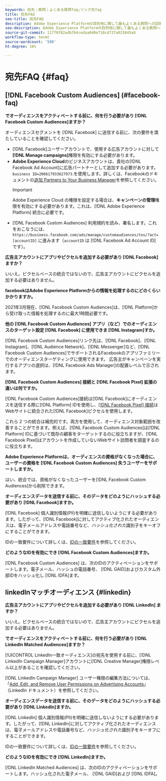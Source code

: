 ```yaml
---
keywords: 宛先；質問；よくある質問faq;リンク先faq
title: 宛先FAQ
seo-title: 宛先FAQ
description: Adobe Experience Platformの目的地に関して最もよくある質問への回答
seo-description: Adobe Experience Platformの目的地に関して最もよくある質問への回答
source-git-commit: 117f0f82adb764cedaa048e718cd72fa033845a0
workflow-type: tm+mt
source-wordcount: '598'
ht-degree: 16%

---
```



# 宛先FAQ {#faq}

## [!DNL Facebook Custom Audiences] (#facebook-faq)

**でオーディエンスをアクティベートする前に、何を行う必要があり [!DNL Facebook Custom Audiences]ますか？**

オーディエンスセグメントを [!DNL Facebook] に送信する前に、次の要件を満たしていることを確認してください。

* [!DNL Facebook]ユーザーアカウントで、使用する広告アカウントに対して&#x200B;**[!DNL Manage campaigns]**&#x200B;権限を有効にする必要があります。
* **Adobe Experience Cloud**&#x200B;のビジネスアカウントは、貴社の[!DNL Facebook Ad Account]に広告パートナーとして追加する必要があります。 `business ID=206617933627973`.を使用します。詳しくは、Facebookのドキュメントの[追加 Partners to Your Business Manager](https://www.facebook.com/business/help/1717412048538897)を参照してください。
   >[!IMPORTANT]
   >
   > Adobe Experience Cloud の権限を設定する場合は、**キャンペーンの管理**&#x200B;権限を有効にする必要があります。これは、[!DNL Adobe Experience Platform] 統合に必要です。
* [!DNL Facebook Custom Audiences] 利用規約を読み、署名します。これをおこなうには、`https://business.facebook.com/ads/manage/customaudiences/tos/?act=[accountID]` に進みます（`accountID` は [!DNL Facebook Ad Account ID] です）。

**広告主アカウントにアプリやピクセルを追加する必要があり [!DNL Facebook] ますか？**

いいえ。ピクセルベースの統合ではないので、広告主アカウントにピクセルを追加する必要はありません。

**facebookはAdobe Experience Platformからの情報を処理するのにどのくらいかかりますか。**

2021年3月現在、[!DNL Facebook Custom Audiences]は、[!DNL Platform]から受け取った情報を処理するのに最大1時間必要です。

**他の [!DNL Facebook Custom Audiences] アプリ（など）でのオーディエンスのターゲット設定 [!DNL Facebook] に使用できま [!DNL Instagram]すか。**

[!DNL Facebook Custom Audiences]リンク先は、[!DNL Facebook]、[!DNL Instagram]、[!DNL Audience Network]、[!DNL Messenger]など、[!DNL Facebook Custom Audiences]でサポートされるFacebookのアプリファミリーでのオーディエンスターゲティングに使用できます。 広告主がキャンペーンを実行するアプリの選択は、[!DNL Facebook Ads Manager]の配置レベルで示されます。

**[!DNL Facebook Custom Audiences] 接続と [!DNL Facebook Pixel] 拡張の違いは何ですか。**

[!DNL Facebook Custom Audiences]接続は[!DNL Facebook]にオーディエンスを送信する際に[!DNL Platform] IDを使用し、[[!DNL Facebook Pixel] 接続](../destinations/catalog/advertising/facebook-pixel.md)はWebサイトに統合された[!DNL Facebook]ピクセルを使用します。

これら 2 つの統合は補完的です。両方を使用して、オーディエンス対象範囲を改善することができます。例えば、[!DNL Facebook Custom Audiences]は[!DNL Platform] IDに基づいて既存の顧客をターゲットするのに役立ちますが、[!DNL Facebook Pixel]はアカウントを作成していないWebサイト訪問者を調査するのに役立ちます。

**Adobe Experience Platformは、オーディエンスの資格がなくなった場合に、ユーザーの資格を [!DNL Facebook Custom Audiences] 失うユーザーをサポートしますか。**

はい、統合では、資格がなくなったユーザーを[!DNL Facebook Custom Audiences]から削除できます。

**オーディエンスデータを送信する前に、そのデータをどのようにハッシュする必要があり [!DNL Facebook]ますか。**

[!DNL Facebook] 個人識別情報(PII)を明確に送信しないようにする必要があります。したがって、[!DNL Facebook]に対してアクティブ化されたオーディエンスは、電子メールアドレスや電話番号など、*ハッシュ化された*&#x200B;識別子をキーオフにすることができます。

IDの一致要件について詳しくは、[IDの一致要件](catalog/social/facebook.md#id-matching-requirements)を参照してください。

**どのようなIDを有効にでき [!DNL Facebook Custom Audiences]ますか。**

[!DNL Facebook Custom Audiences] は、次のIDのアクティベーションをサポートします。電子メール、ハッシュの電話番号、 [!DNL GAID]およびカスタム外部IDをハッシュ化し [!DNL IDFA]ます。

## linkedInマッチオーディエンス {#linkedin}

**広告主アカウントにアプリやピクセルを追加する必要があり [!DNL LinkedIn] ますか？**

いいえ。ピクセルベースの統合ではないので、広告主アカウントにピクセルを追加する必要はありません。

**でオーディエンスをアクティベートする前に、何を行う必要があり [!DNL LinkedIn Matched Audiences]ますか？**

[!UICONTROL LinkedIn一致オーディエンス]の宛先を使用する前に、[!DNL LinkedIn Campaign Manager]アカウントに[!DNL Creative Manager]権限レベル以上があることを確認してください。

[!DNL LinkedIn Campaign Manager] ユーザー権限の編集方法については、「[Add, Edit, and Remove User Permissions on Advertising Accounts](https://www.linkedin.com/help/lms/answer/5753)」（LinkedIn ドキュメント）を参照してください。

**オーディエンスデータを送信する前に、そのデータをどのようにハッシュする必要があり [!DNL LinkedIn]ますか。**

[!DNL LinkedIn] 個人識別情報(PII)を明確に送信しないようにする必要があります。したがって、[!DNL LinkedIn]に対してアクティブ化されたオーディエンスは、電子メールアドレスや電話番号など、*ハッシュ化された*&#x200B;識別子をキーオフにすることができます。

IDの一致要件について詳しくは、[IDの一致要件](catalog/social/linkedin.md#id-matching-requirements)を参照してください。

**どのようなIDを有効にでき [!DNL LinkedIn]ますか。**

[!DNL LinkedIn Matched Audiences] は、次のIDのアクティベーションをサポートします。ハッシュ化された電子メール、 [!DNL GAID]および [!DNL IDFA]。
